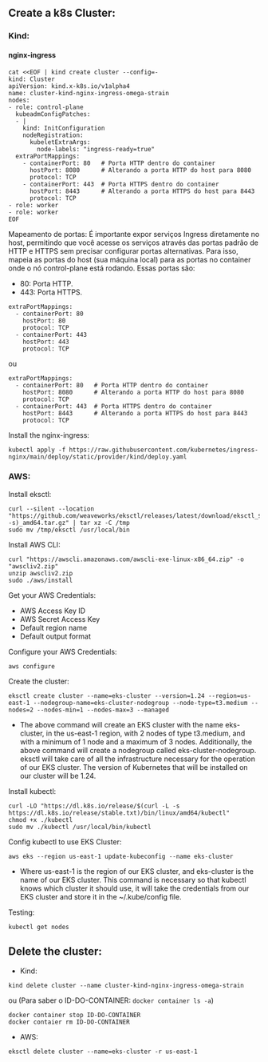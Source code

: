## Create a k8s Cluster:
### Kind:
#### nginx-ingress
```
cat <<EOF | kind create cluster --config=-
kind: Cluster
apiVersion: kind.x-k8s.io/v1alpha4
name: cluster-kind-nginx-ingress-omega-strain
nodes:
- role: control-plane
  kubeadmConfigPatches:
  - |
    kind: InitConfiguration
    nodeRegistration:
      kubeletExtraArgs:
        node-labels: "ingress-ready=true"
  extraPortMappings:
    - containerPort: 80   # Porta HTTP dentro do container
      hostPort: 8080      # Alterando a porta HTTP do host para 8080
      protocol: TCP
    - containerPort: 443  # Porta HTTPS dentro do container
      hostPort: 8443      # Alterando a porta HTTPS do host para 8443
      protocol: TCP
- role: worker
- role: worker
EOF
```
Mapeamento de portas:
É importante expor serviços Ingress diretamente no host, permitindo que você acesse os serviços através das portas padrão de HTTP e HTTPS sem precisar configurar portas alternativas. Para isso, mapeia as portas do host (sua máquina local) para as portas no container onde o nó control-plane está rodando. Essas portas são:
- 80: Porta HTTP.
- 443: Porta HTTPS.
```
extraPortMappings:
  - containerPort: 80
    hostPort: 80
    protocol: TCP
  - containerPort: 443
    hostPort: 443
    protocol: TCP
```
ou
```
extraPortMappings:
  - containerPort: 80   # Porta HTTP dentro do container
    hostPort: 8080      # Alterando a porta HTTP do host para 8080
    protocol: TCP
  - containerPort: 443  # Porta HTTPS dentro do container
    hostPort: 8443      # Alterando a porta HTTPS do host para 8443
    protocol: TCP
```

Install the nginx-ingress:
```
kubectl apply -f https://raw.githubusercontent.com/kubernetes/ingress-nginx/main/deploy/static/provider/kind/deploy.yaml
```

### AWS:
Install eksctl:
```
curl --silent --location "https://github.com/weaveworks/eksctl/releases/latest/download/eksctl_$(uname -s)_amd64.tar.gz" | tar xz -C /tmp
sudo mv /tmp/eksctl /usr/local/bin
```

Install AWS CLI:
```
curl "https://awscli.amazonaws.com/awscli-exe-linux-x86_64.zip" -o "awscliv2.zip"
unzip awscliv2.zip
sudo ./aws/install
```

Get your AWS Credentials:
- AWS Access Key ID
- AWS Secret Access Key
- Default region name
- Default output format

Configure your AWS Credentials:
```
aws configure
```

Create the cluster:
```
eksctl create cluster --name=eks-cluster --version=1.24 --region=us-east-1 --nodegroup-name=eks-cluster-nodegroup --node-type=t3.medium --nodes=2 --nodes-min=1 --nodes-max=3 --managed
```
- The above command will create an EKS cluster with the name eks-cluster, in the us-east-1 region, with 2 nodes of type t3.medium, and with a minimum of 1 node and a maximum of 3 nodes. Additionally, the above command will create a nodegroup called eks-cluster-nodegroup. eksctl will take care of all the infrastructure necessary for the operation of our EKS cluster. The version of Kubernetes that will be installed on our cluster will be 1.24.

Install kubectl:
```
curl -LO "https://dl.k8s.io/release/$(curl -L -s https://dl.k8s.io/release/stable.txt)/bin/linux/amd64/kubectl"
chmod +x ./kubectl
sudo mv ./kubectl /usr/local/bin/kubectl
```

Config kubectl to use EKS Cluster:
```
aws eks --region us-east-1 update-kubeconfig --name eks-cluster
```
- Where us-east-1 is the region of our EKS cluster, and eks-cluster is the name of our EKS cluster. This command is necessary so that kubectl knows which cluster it should use, it will take the credentials from our EKS cluster and store it in the ~/.kube/config file.

Testing:
```
kubectl get nodes
```

## Delete the cluster:
- Kind:
```
kind delete cluster --name cluster-kind-nginx-ingress-omega-strain
```
ou (Para saber o ID-DO-CONTAINER: `docker container ls -a`)
```
docker container stop ID-DO-CONTAINER
docker contaier rm ID-DO-CONTAINER
```
- AWS:
```
eksctl delete cluster --name=eks-cluster -r us-east-1
```

